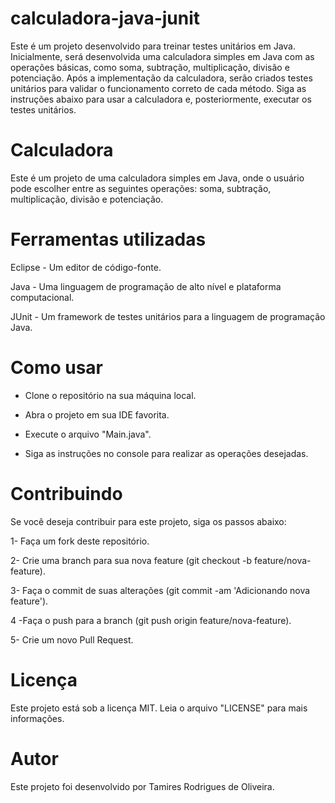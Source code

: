 # calculadora-java-junit
Este é um projeto desenvolvido para treinar testes unitários em Java. Inicialmente, será desenvolvida uma calculadora simples em Java com as operações básicas, como soma, subtração, multiplicação, divisão e potenciação. Após a implementação da calculadora, serão criados testes unitários para validar o funcionamento correto de cada método. Siga as instruções abaixo para usar a calculadora e, posteriormente, executar os testes unitários.

# Calculadora
Este é um projeto de uma calculadora simples em Java, onde o usuário pode escolher entre as seguintes operações: soma, subtração, multiplicação, divisão e potenciação.

# Ferramentas utilizadas
Eclipse - Um editor de código-fonte.

Java - Uma linguagem de programação de alto nível e plataforma computacional.

JUnit - Um framework de testes unitários para a linguagem de programação Java.

# Como usar
- Clone o repositório na sua máquina local.

- Abra o projeto em sua IDE favorita.

- Execute o arquivo "Main.java".

- Siga as instruções no console para realizar as operações desejadas.

# Contribuindo
Se você deseja contribuir para este projeto, siga os passos abaixo:

1- Faça um fork deste repositório.

2- Crie uma branch para sua nova feature (git checkout -b feature/nova-feature).

3- Faça o commit de suas alterações (git commit -am 'Adicionando nova feature').

4 -Faça o push para a branch (git push origin feature/nova-feature).

5- Crie um novo Pull Request.

# Licença
Este projeto está sob a licença MIT. Leia o arquivo "LICENSE" para mais informações.

# Autor
Este projeto foi desenvolvido por Tamires Rodrigues de Oliveira.


